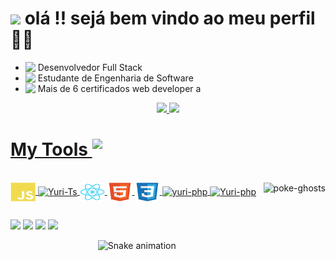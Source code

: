 # <img height="30"  src="https://img.icons8.com/nolan/64/ethernet-on.png"/> olá !! sejá bem vindo ao meu perfil 👨‍💻

  * <img height="30" align="top" src="https://img.icons8.com/color/50/000000/stackoverflow.png"/> Desenvolvedor Full Stack 
  * <img height="30" align="top" src="https://img.icons8.com/color/50/000000/motarboard.png"/>  Estudante de Engenharia de Software 
  * <img height="30" align="top"  src="https://img.icons8.com/external-justicon-lineal-color-justicon/64/000000/external-certificate-awards-justicon-lineal-color-justicon.png"/> Mais de 6 certificados web developer 
a
<div align="center" >
  <a href="https:https://github.com/GomeS3K">
  <img height="170em" src="https://github-readme-stats.vercel.app/api?username=YuriMarcio&show_icons=true&theme=dracula&include_all_commits=true&count_private=true"/>
  <img height="170em" src="https://github-readme-stats.vercel.app/api/top-langs/?username=YuriMarcio&layout=compact&langs_count=7&theme=dracula"/>
</div>
  
 <h1>My Tools <img height="50" align="top" src="https://img.icons8.com/color/50/000000/maintenance.png"/></h1>
<div style="display:inline_block"><br>
  <img align="center" alt="Yuri-Js" height="30" width="40" src="https://raw.githubusercontent.com/devicons/devicon/master/icons/javascript/javascript-plain.svg">
  <img align="center" alt="Yuri-Ts" height="30" width="40" src="https://cdn.jsdelivr.net/gh/devicons/devicon/icons/mongodb/mongodb-original.svg">
  <img align="center" alt="Yuri-React" height="30" width="40" src="https://raw.githubusercontent.com/devicons/devicon/master/icons/react/react-original.svg">
  <img align="center" alt="Yuri-HTML" height="30" width="40" src="https://raw.githubusercontent.com/devicons/devicon/master/icons/html5/html5-original.svg">
  <img align="center" alt="Yuri-CSS" height="30" width="40" src="https://raw.githubusercontent.com/devicons/devicon/master/icons/css3/css3-original.svg">
  <img align="center" alt="yuri-php" height="30" width="40" src="https://cdn.jsdelivr.net/gh/devicons/devicon/icons/magento/magento-original.svg">
  <img align="center" alt="Yuri-php" height="50" width="50" src="https://cdn.jsdelivr.net/gh/devicons/devicon/icons/php/php-original.svg">
  <img align="right" alt="poke-ghosts" height="250" src="https://c.tenor.com/7M_uDrv9GQEAAAAi/baby-yoda-baby-yoda-walk.gif">
  

</div>
  
 ##
  
  <div>
    <a href="https://www.facebook.com/profile.php?id=100011585238480" target="_blank"><img src="https://img.shields.io/badge/Facebook-1877F2?style=for-the-badge&logo=facebook&logoColor=white" target="_blank"></a>
    <a href="https://www.instagram.com/gomes.yr/" target="_blank"><img src="https://img.shields.io/badge/Instagram-E4405F?style=for-the-badge&logo=instagram&logoColor=white" target="_blank"></a>
    <a href="https://www.linkedin.com/in/yuri-gomes-6103661aa/" target="_blank"><img src="https://img.shields.io/badge/LinkedIn-0077B5?style=for-the-badge&logo=linkedin&logoColor=white" target="_blank"></a>
      <a href="https://mail.google.com/mail/u/0/#inbox" target="_blank"><img src="https://img.shields.io/badge/Gmail-D14836?style=for-the-badge&logo=gmail&logoColor=white" target="_blank"></a>
      
  </div>
  <div align="center">
 
  ![Snake animation](https://github.com/YuriMarcio/YuriMarcio/blob/output/github-contribution-grid-snake.svg)
 
</div>
